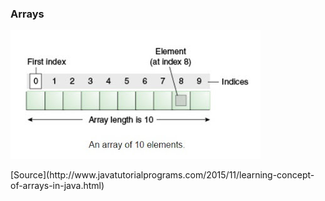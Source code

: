 ### Arrays

![](./_Assets/images/Array.jpg)

<div class="source">[Source](http://www.javatutorialprograms.com/2015/11/learning-concept-of-arrays-in-java.html)</div>

